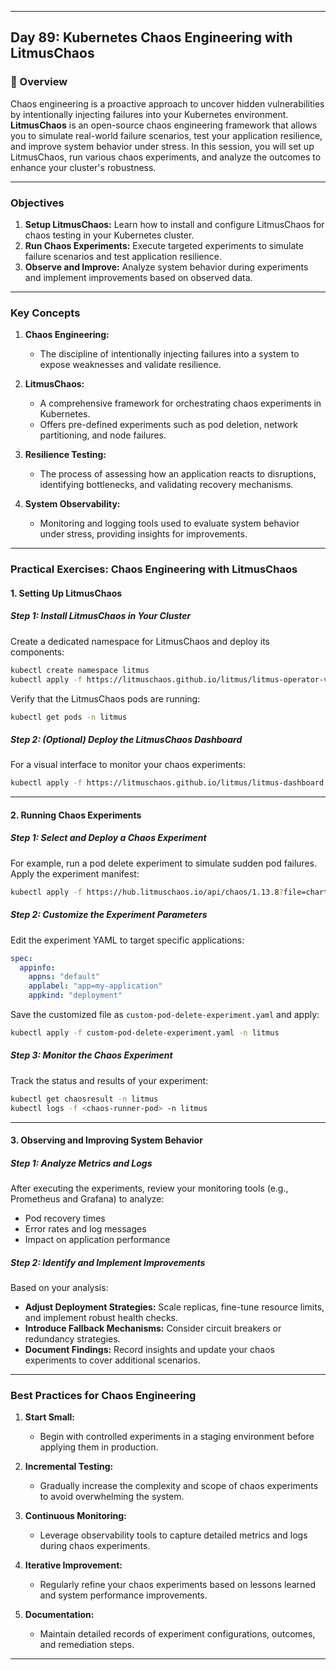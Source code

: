 ﻿---

## Day 89: Kubernetes Chaos Engineering with LitmusChaos

### 📘 Overview

Chaos engineering is a proactive approach to uncover hidden vulnerabilities by intentionally injecting failures into your Kubernetes environment. **LitmusChaos** is an open-source chaos engineering framework that allows you to simulate real-world failure scenarios, test your application resilience, and improve system behavior under stress. In this session, you will set up LitmusChaos, run various chaos experiments, and analyze the outcomes to enhance your cluster's robustness.

---

### Objectives

1. **Setup LitmusChaos:** Learn how to install and configure LitmusChaos for chaos testing in your Kubernetes cluster.
2. **Run Chaos Experiments:** Execute targeted experiments to simulate failure scenarios and test application resilience.
3. **Observe and Improve:** Analyze system behavior during experiments and implement improvements based on observed data.

---

### Key Concepts

1. **Chaos Engineering:**  
   - The discipline of intentionally injecting failures into a system to expose weaknesses and validate resilience.

2. **LitmusChaos:**  
   - A comprehensive framework for orchestrating chaos experiments in Kubernetes.
   - Offers pre-defined experiments such as pod deletion, network partitioning, and node failures.

3. **Resilience Testing:**  
   - The process of assessing how an application reacts to disruptions, identifying bottlenecks, and validating recovery mechanisms.

4. **System Observability:**  
   - Monitoring and logging tools used to evaluate system behavior under stress, providing insights for improvements.

---


### Practical Exercises: Chaos Engineering with LitmusChaos

#### 1. Setting Up LitmusChaos

##### Step 1: Install LitmusChaos in Your Cluster
Create a dedicated namespace for LitmusChaos and deploy its components:
```bash
kubectl create namespace litmus
kubectl apply -f https://litmuschaos.github.io/litmus/litmus-operator-v1.13.8.yaml -n litmus
```

Verify that the LitmusChaos pods are running:
```bash
kubectl get pods -n litmus
```

##### Step 2: (Optional) Deploy the LitmusChaos Dashboard
For a visual interface to monitor your chaos experiments:
```bash
kubectl apply -f https://litmuschaos.github.io/litmus/litmus-dashboard.yaml -n litmus
```

---

#### 2. Running Chaos Experiments

##### Step 1: Select and Deploy a Chaos Experiment
For example, run a pod delete experiment to simulate sudden pod failures. Apply the experiment manifest:
```bash
kubectl apply -f https://hub.litmuschaos.io/api/chaos/1.13.8?file=charts/generic/pod-delete/experiment.yaml -n litmus
```

##### Step 2: Customize the Experiment Parameters
Edit the experiment YAML to target specific applications:
```yaml
spec:
  appinfo:
    appns: "default"
    applabel: "app=my-application"
    appkind: "deployment"
```
Save the customized file as `custom-pod-delete-experiment.yaml` and apply:
```bash
kubectl apply -f custom-pod-delete-experiment.yaml -n litmus
```

##### Step 3: Monitor the Chaos Experiment
Track the status and results of your experiment:
```bash
kubectl get chaosresult -n litmus
kubectl logs -f <chaos-runner-pod> -n litmus
```

---

#### 3. Observing and Improving System Behavior

##### Step 1: Analyze Metrics and Logs
After executing the experiments, review your monitoring tools (e.g., Prometheus and Grafana) to analyze:
- Pod recovery times
- Error rates and log messages
- Impact on application performance

##### Step 2: Identify and Implement Improvements
Based on your analysis:
- **Adjust Deployment Strategies:** Scale replicas, fine-tune resource limits, and implement robust health checks.
- **Introduce Fallback Mechanisms:** Consider circuit breakers or redundancy strategies.
- **Document Findings:** Record insights and update your chaos experiments to cover additional scenarios.

---


### Best Practices for Chaos Engineering

1. **Start Small:**  
   - Begin with controlled experiments in a staging environment before applying them in production.

2. **Incremental Testing:**  
   - Gradually increase the complexity and scope of chaos experiments to avoid overwhelming the system.

3. **Continuous Monitoring:**  
   - Leverage observability tools to capture detailed metrics and logs during chaos experiments.

4. **Iterative Improvement:**  
   - Regularly refine your chaos experiments based on lessons learned and system performance improvements.

5. **Documentation:**  
   - Maintain detailed records of experiment configurations, outcomes, and remediation steps.

---